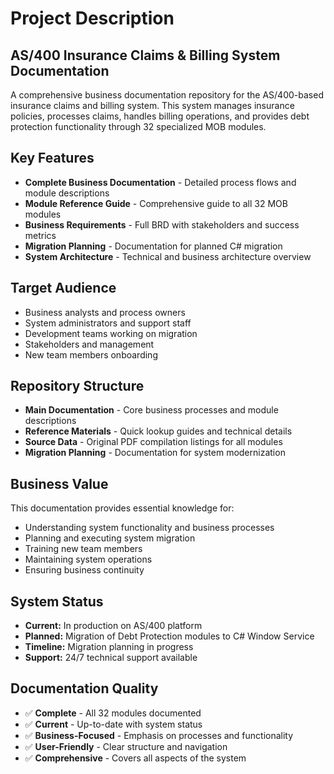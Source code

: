# Project Description

## AS/400 Insurance Claims & Billing System Documentation

A comprehensive business documentation repository for the AS/400-based insurance claims and billing system. This system manages insurance policies, processes claims, handles billing operations, and provides debt protection functionality through 32 specialized MOB modules.

## Key Features

- **Complete Business Documentation** - Detailed process flows and module descriptions
- **Module Reference Guide** - Comprehensive guide to all 32 MOB modules
- **Business Requirements** - Full BRD with stakeholders and success metrics
- **Migration Planning** - Documentation for planned C# migration
- **System Architecture** - Technical and business architecture overview

## Target Audience

- Business analysts and process owners
- System administrators and support staff
- Development teams working on migration
- Stakeholders and management
- New team members onboarding

## Repository Structure

- **Main Documentation** - Core business processes and module descriptions
- **Reference Materials** - Quick lookup guides and technical details
- **Source Data** - Original PDF compilation listings for all modules
- **Migration Planning** - Documentation for system modernization

## Business Value

This documentation provides essential knowledge for:
- Understanding system functionality and business processes
- Planning and executing system migration
- Training new team members
- Maintaining system operations
- Ensuring business continuity

## System Status

- **Current:** In production on AS/400 platform
- **Planned:** Migration of Debt Protection modules to C# Window Service
- **Timeline:** Migration planning in progress
- **Support:** 24/7 technical support available

## Documentation Quality

- ✅ **Complete** - All 32 modules documented
- ✅ **Current** - Up-to-date with system status
- ✅ **Business-Focused** - Emphasis on processes and functionality
- ✅ **User-Friendly** - Clear structure and navigation
- ✅ **Comprehensive** - Covers all aspects of the system
